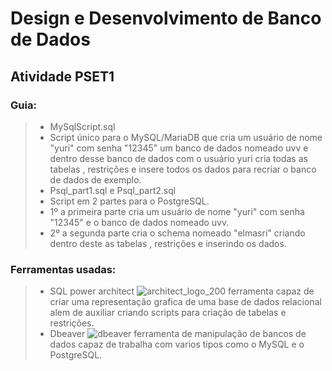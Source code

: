 # Design e Desenvolvimento de Banco de Dados
## Atividade PSET1
### Guia:
>* MySqlScript.sql
>* Script único para o MySQL/MariaDB que cria um usuário de nome "yuri" com senha "12345" um banco de dados nomeado uvv e dentro desse banco de dados com o usuário yuri cria todas as tabelas , restrições e insere todos os dados para recriar o banco de dados de exemplo.
>* Psql_part1.sql e Psql_part2.sql
>* Script em 2 partes para o PostgreSQL.
>* 1º a primeira parte cria um usuário de nome "yuri" com senha "12345" e o banco de dados nomeado uvv.
>* 2º a segunda parte cria o schema nomeado "elmasri" criando dentro deste as tabelas , restrições e inserindo os dados.
### Ferramentas usadas:
>* SQL power architect
> ![architect_logo_200](https://user-images.githubusercontent.com/103005263/164912854-5e659333-8c6f-4123-bdb7-a2d51d738514.png)
> ferramenta capaz de criar uma representação grafica de uma base de dados relacional alem de auxiliar criando scripts para criação de tabelas e restrições.
>* Dbeaver
>   ![dbeaver](https://user-images.githubusercontent.com/103067766/165000488-a5309fce-66d4-4925-94b7-389c703e3f57.jpeg)
>   ferramenta de manipulação de bancos de dados capaz de trabalha com varios tipos como o MySQL e o PostgreSQL.
